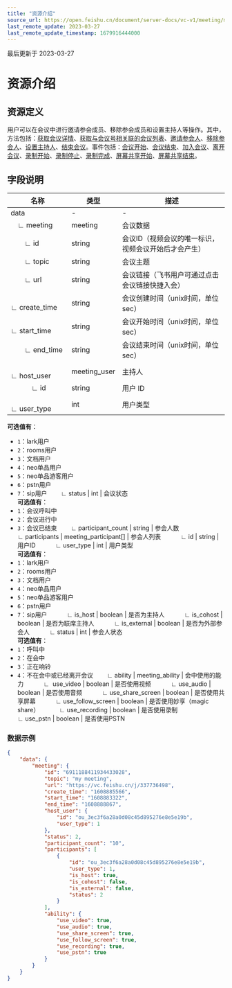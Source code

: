 ```yaml
---
title: "资源介绍"
source_url: https://open.feishu.cn/document/server-docs/vc-v1/meeting/meeting-overview
last_remote_update: 2023-03-27
last_remote_update_timestamp: 1679916444000
---
```

最后更新于 2023-03-27

#  资源介绍
##  资源定义
用户可以在会议中进行邀请参会成员、移除参会成员和设置主持人等操作。其中，方法包括：[获取会议详情](https://open.feishu.cn/document/uAjLw4CM/ukTMukTMukTM/reference/vc-v1/meeting/get)、[获取与会议号相关联的会议列表](https://open.feishu.cn/document/uAjLw4CM/ukTMukTMukTM/reference/vc-v1/meeting/list_by_no)、[邀请参会人](https://open.feishu.cn/document/uAjLw4CM/ukTMukTMukTM/reference/vc-v1/meeting/invite)、[移除参会人](https://open.feishu.cn/document/uAjLw4CM/ukTMukTMukTM/reference/vc-v1/meeting/kickout)、[设置主持人](https://open.feishu.cn/document/uAjLw4CM/ukTMukTMukTM/reference/vc-v1/meeting/set_host)、[结束会议](https://open.feishu.cn/document/uAjLw4CM/ukTMukTMukTM/reference/vc-v1/meeting/end)。事件包括：[会议开始](https://open.feishu.cn/document/uAjLw4CM/ukTMukTMukTM/reference/vc-v1/meeting/events/meeting_started)、[会议结束](https://open.feishu.cn/document/uAjLw4CM/ukTMukTMukTM/reference/vc-v1/meeting/events/meeting_ended)、[加入会议](https://open.feishu.cn/document/uAjLw4CM/ukTMukTMukTM/reference/vc-v1/meeting/events/join_meeting)、[离开会议](https://open.feishu.cn/document/uAjLw4CM/ukTMukTMukTM/reference/vc-v1/meeting/events/leave_meeting)、[录制开始](https://open.feishu.cn/document/uAjLw4CM/ukTMukTMukTM/reference/vc-v1/meeting/events/recording_started)、[录制停止](https://open.feishu.cn/document/uAjLw4CM/ukTMukTMukTM/reference/vc-v1/meeting/events/recording_ended)、[录制完成](https://open.feishu.cn/document/uAjLw4CM/ukTMukTMukTM/reference/vc-v1/meeting/events/recording_ready)、[屏幕共享开始](https://open.feishu.cn/document/uAjLw4CM/ukTMukTMukTM/reference/vc-v1/meeting/events/share_started)、[屏幕共享结束](https://open.feishu.cn/document/uAjLw4CM/ukTMukTMukTM/reference/vc-v1/meeting/events/share_ended)。

##  字段说明

名称 | 类型 | 描述
--- | --- | ---
data | - | -
&emsp;∟&nbsp;meeting | meeting | 会议数据
&emsp; ∟&nbsp;id | string | 会议ID（视频会议的唯一标识，视频会议开始后才会产生）
&emsp; ∟&nbsp;topic | string | 会议主题
&emsp; ∟&nbsp;url | string | 会议链接（飞书用户可通过点击会议链接快捷入会）
&emsp; ∟&nbsp;create_time | string | 会议创建时间（unix时间，单位sec）
&emsp; ∟&nbsp;start_time | string | 会议开始时间（unix时间，单位sec）
&emsp; ∟&nbsp;end_time | string | 会议结束时间（unix时间，单位sec）
&emsp; ∟&nbsp;host_user | meeting_user | 主持人
&emsp;  ∟&nbsp;id | string | 用户 ID
&emsp;  ∟&nbsp;user_type | int | 用户类型  
**可选值有**：  
- `1`：lark用户  
- `2`：rooms用户  
- `3`：文档用户  
- `4`：neo单品用户  
- `5`：neo单品游客用户  
- `6`：pstn用户  
- `7`：sip用户
&emsp; ∟&nbsp;status | int | 会议状态  
**可选值有**：  
- `1`：会议呼叫中  
- `2`：会议进行中  
- `3`：会议已结束
&emsp; ∟&nbsp;participant_count | string | 参会人数
&emsp; ∟&nbsp;participants | meeting_participant[] | 参会人列表
&emsp;  ∟&nbsp;id | string | 用户ID
&emsp;  ∟&nbsp;user_type | int | 用户类型  
**可选值有**：  
- `1`：lark用户  
- `2`：rooms用户  
- `3`：文档用户  
- `4`：neo单品用户  
- `5`：neo单品游客用户  
- `6`：pstn用户  
- `7`：sip用户
&emsp;  ∟&nbsp;is_host | boolean | 是否为主持人
&emsp;  ∟&nbsp;is_cohost | boolean | 是否为联席主持人
&emsp;  ∟&nbsp;is_external | boolean | 是否为外部参会人
&emsp;  ∟&nbsp;status | int | 参会人状态  
**可选值有**：  
- `1`：呼叫中  
- `2`：在会中  
- `3`：正在响铃  
- `4`：不在会中或已经离开会议
&emsp; ∟&nbsp;ability | meeting_ability | 会中使用的能力
&emsp;  ∟&nbsp; use_video | boolean | 是否使用视频
&emsp;  ∟&nbsp;use_audio | boolean | 是否使用音频
&emsp;  ∟&nbsp;use_share_screen | boolean | 是否使用共享屏幕
&emsp;  ∟&nbsp;use_follow_screen | boolean | 是否使用妙享（magic share）
&emsp;  ∟&nbsp;use_recording | boolean | 是否使用录制
&emsp;  ∟&nbsp;use_pstn | boolean | 是否使用PSTN

###  数据示例
```json
{
    "data": {
        "meeting": {
            "id": "6911188411934433028",
            "topic": "my meeting",
            "url": "https://vc.feishu.cn/j/337736498",
            "create_time": "1608885566",
            "start_time": "1608883322",
            "end_time": "1608888867",
            "host_user": {
                "id": "ou_3ec3f6a28a0d08c45d895276e8e5e19b",
                "user_type": 1
            },
            "status": 2,
            "participant_count": "10",
            "participants": [
                {
                    "id": "ou_3ec3f6a28a0d08c45d895276e8e5e19b",
                    "user_type": 1,
                    "is_host": true,
                    "is_cohost": false,
                    "is_external": false,
                    "status": 2
                }
            ],
            "ability": {
                "use_video": true,
                "use_audio": true,
                "use_share_screen": true,
                "use_follow_screen": true,
                "use_recording": true,
                "use_pstn": true
            }
        }
    }
}
```
